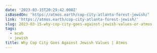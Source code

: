 ```yaml
---
date: '2023-03-15T20:29:42.000Z'
isBasedOn: 'https://atmos.earth/cop-city-atlanta-forest-jewish/'
link: 'https://atmos.earth/cop-city-atlanta-forest-jewish/'
slug: 2023-03-15-why-cop-city-goes-against-jewish-values-or-atmos
tags:
  - acab
  - jewish
title: Why Cop City Goes Against Jewish Values | Atmos
---
```


